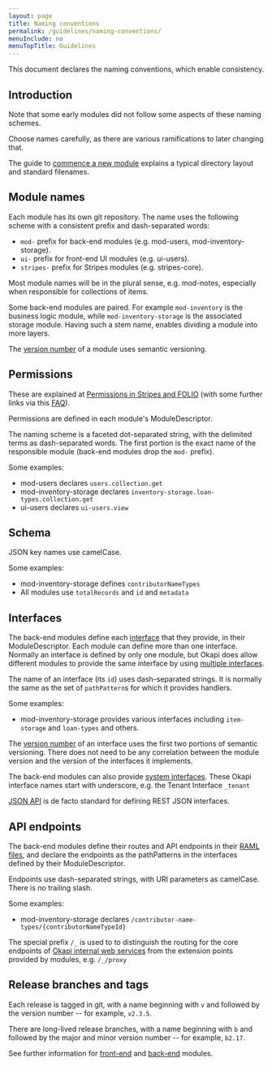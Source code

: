 ```yaml
---
layout: page
title: Naming conventions
permalink: /guidelines/naming-conventions/
menuInclude: no
menuTopTitle: Guidelines
---
```


This document declares the naming conventions, which enable consistency.

## Introduction

Note that some early modules did not follow some aspects of these naming schemes.

Choose names carefully, as there are various ramifications to later changing that.

The guide to [commence a new module](/guides/commence-a-module/) explains a typical directory layout and standard filenames.

## Module names

Each module has its own git repository. The name uses the following scheme with a consistent prefix and dash-separated words:

* `mod-` prefix for back-end modules (e.g. mod-users, mod-inventory-storage).
* `ui-` prefix for front-end UI modules (e.g. ui-users).
* `stripes-` prefix for Stripes modules (e.g. stripes-core).

Most module names will be in the plural sense, e.g. mod-notes, especially when responsible for collections of items.

Some back-end modules are paired. For example `mod-inventory` is the business logic module, while `mod-inventory-storage` is the associated storage module.
Having such a stem name, enables dividing a module into more layers.

The [version number](/guidelines/contributing/#version-numbers) of a module uses semantic versioning.

## Permissions

These are explained at [Permissions in Stripes and FOLIO](https://github.com/folio-org/stripes-core/blob/master/doc/permissions.md) (with some further links via this [FAQ](/faqs/explain-permissions-system/)).

Permissions are defined in each module's ModuleDescriptor.

The naming scheme is a faceted dot-separated string, with the delimited terms as dash-separated words.
The first portion is the exact name of the responsible module (back-end modules drop the `mod-` prefix).

Some examples:

* mod-users declares `users.collection.get`
* mod-inventory-storage declares `inventory-storage.loan-types.collection.get`
* ui-users declares `ui-users.view`

## Schema

JSON key names use camelCase.

Some examples:

* mod-inventory-storage defines `contributorNameTypes`
* All modules use `totalRecords` and `id` and `metadata`

## Interfaces

The back-end modules define each
[interface](https://github.com/folio-org/okapi/blob/master/doc/guide.md#architecture)
that they provide, in their ModuleDescriptor.
Each module can define more than one interface.
Normally an interface is defined by only one module, but Okapi does allow different modules to provide the same interface by using
[multiple interfaces](https://github.com/folio-org/okapi/blob/master/doc/guide.md#multiple-interfaces).

The name of an interface (its `id`) uses dash-separated strings.
It is normally the same as the set of `pathPattern`s for which it provides handlers.

Some examples:

* mod-inventory-storage provides various interfaces including `item-storage` and `loan-types` and others.

The [version number](/guidelines/contributing/#version-numbers) of an interface uses the first two portions of semantic versioning.
There does not need to be any correlation between the module version and the version of the interfaces it implements.

The back-end modules can also provide
[system interfaces](https://github.com/folio-org/okapi/blob/master/doc/guide.md#system-interfaces).
These Okapi interface names start with underscore, e.g. the Tenant Interface `_tenant`

[JSON API](http://jsonapi.org/) is de facto standard for defining REST JSON interfaces.

## API endpoints

The back-end modules define their routes and API endpoints in their [RAML files](/reference/api/),
and declare the endpoints as the pathPatterns in the interfaces defined by their ModuleDescriptor.

Endpoints use dash-separated strings, with URI parameters as camelCase.
There is no trailing slash.

Some examples:

* mod-inventory-storage declares `/contributor-name-types/{contributorNameTypeId}`

The special prefix `/_` is used to to distinguish the routing for the core endpoints of
[Okapi internal web services](https://github.com/folio-org/okapi/blob/master/doc/guide.md#okapis-own-web-services)
from the extension points provided by modules, e.g. `/_/proxy`

## Release branches and tags

Each release is tagged in git, with a name beginning with `v` and followed by the version number -- for example, `v2.3.5`.

There are long-lived release branches, with a name beginning with `b` and followed by the major and minor version number -- for example, `b2.17`.

See further information for
[front-end](https://github.com/folio-org/stripes/blob/master/doc/release-procedure.md#version-numbers-branches-and-tags)
and
[back-end](/guidelines/release-procedures/#bug-fix-releases)
modules.

